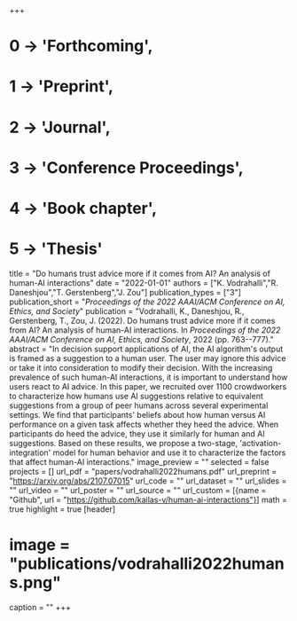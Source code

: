 +++
# 0 -> 'Forthcoming',
# 1 -> 'Preprint',
# 2 -> 'Journal',
# 3 -> 'Conference Proceedings',
# 4 -> 'Book chapter',
# 5 -> 'Thesis'

title = "Do humans trust advice more if it comes from AI? An analysis of human-AI interactions"
date = "2022-01-01"
authors = ["K. Vodrahalli","R. Daneshjou","T. Gerstenberg","J. Zou"]
publication_types = ["3"]
publication_short = "_Proceedings of the 2022 AAAI/ACM Conference on AI, Ethics, and Society_"
publication = "Vodrahalli, K., Daneshjou, R., Gerstenberg, T., Zou, J. (2022). Do humans trust advice more if it comes from AI? An analysis of human-AI interactions. In _Proceedings of the 2022 AAAI/ACM Conference on AI, Ethics, and Society_, 2022 (pp. 763--777)."
abstract = "In decision support applications of AI, the AI algorithm's output is framed as a suggestion to a human user. The user may ignore this advice or take it into consideration to modify their decision. With the increasing prevalence of such human-AI interactions, it is important to understand how users react to AI advice. In this paper, we recruited over 1100 crowdworkers to characterize how humans use AI suggestions relative to equivalent suggestions from a group of peer humans across several experimental settings. We find that participants' beliefs about how human versus AI performance on a given task affects whether they heed the advice. When participants do heed the advice, they use it similarly for human and AI suggestions. Based on these results, we propose a two-stage, 'activation-integration' model for human behavior and use it to characterize the factors that affect human-AI interactions."
image_preview = ""
selected = false
projects = []
url_pdf = "papers/vodrahalli2022humans.pdf"
url_preprint = "https://arxiv.org/abs/2107.07015"
url_code = ""
url_dataset = ""
url_slides = ""
url_video = ""
url_poster = ""
url_source = ""
url_custom = [{name = "Github", url = "https://github.com/kailas-v/human-ai-interactions"}]
math = true
highlight = true
[header]
# image = "publications/vodrahalli2022humans.png"
caption = ""
+++